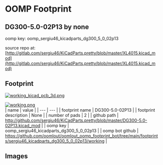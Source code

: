 # OOMP Footprint  
## DG300-5.0-02P13  by none  
  
oomp key: oomp_sergiu46_kicadparts_dg300_5_0_02p13  
  
source repo at: [http://gitlab.com/sergiu46/KiCadParts.pretty/blob/master/XL4015.kicad_mod](http://gitlab.com/sergiu46/KiCadParts.pretty/blob/master/XL4015.kicad_mod)  
## Footprint  
  
[![working_kicad_pcb_3d.png](working_kicad_pcb_3d_600.png)](working_kicad_pcb_3d.png)  
  
[![working.png](working_600.png)](working.png)  
| name | value | 
| --- | --- | 
| footprint name | DG300-5.0-02P13 | 
| footprint description | None | 
| number of pads | 2 | 
| github path | http://github.com/sergiu46/KiCadParts.pretty/blob/master/DG300-5.0-02P13.kicad_mod | 
| oomp key | oomp_sergiu46_kicadparts_dg300_5_0_02p13 | 
| oomp bot github | https://github.com/oomlout/oomlout_oomp_footprint_bot/tree/main/footprints/sergiu46_kicadparts_dg300_5_0_02p13/working | 
## Images  
